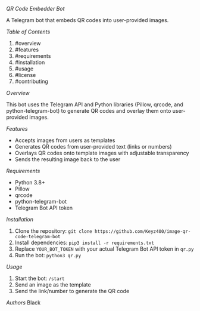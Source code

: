 *QR Code Embedder Bot*

A Telegram bot that embeds QR codes into user-provided images.


*Table of Contents*

1. #overview
2. #features
3. #requirements
4. #installation
5. #usage
6. #license
7. #contributing


*Overview*

This bot uses the Telegram API and Python libraries (Pillow, qrcode, and python-telegram-bot) to generate QR codes and overlay them onto user-provided images.


*Features*

- Accepts images from users as templates
- Generates QR codes from user-provided text (links or numbers)
- Overlays QR codes onto template images with adjustable transparency
- Sends the resulting image back to the user


*Requirements*

- Python 3.8+
- Pillow
- qrcode
- python-telegram-bot
- Telegram Bot API token


*Installation*

1. Clone the repository: `git clone https://github.com/Keyz400/image-qr-code-telegram-bot`
2. Install dependencies: `pip3 install -r requirements.txt`
3. Replace `YOUR_BOT_TOKEN` with your actual Telegram Bot API token in `qr.py`
4. Run the bot: `python3 qr.py`


*Usage*

1. Start the bot: `/start`
2. Send an image as the template
3. Send the link/number to generate the QR code



*Authors*
Black
